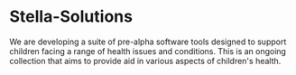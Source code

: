 # Stella-Solutions
We are developing a suite of pre-alpha software tools designed to support children facing a range of health issues and conditions. This is an ongoing collection that aims to provide aid in various aspects of children's health.
